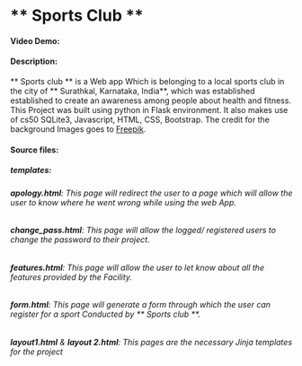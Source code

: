 # ** Sports Club **
#### Video Demo:

#### Description:
** Sports club ** is a Web app Which is belonging to a local sports club in the city of ** Surathkal, Karnataka, India**,
which was established established to create an awareness among people about health and fitness.
This Project was built using python in Flask environment. It also makes use of cs50 SQLite3, Javascript, HTML, CSS, Bootstrap. The credit for the background Images goes to [Freepik](www.freepik.com/).

#### Source files:
##### templates:
###### ***apology.html***: This page will redirect the user to a page which will allow the user to know where he went wrong while using the web App.
###### ***change_pass.html***: This page will allow the logged/ registered users to change the password to their project.
###### ***features.html***: This page will allow the user to let know about all the features provided by the Facility.
###### ***form.html***: This page will generate a form through which the user can register for a sport Conducted by ** Sports club **.
###### ***layout1.html*** & ***layout 2.html***: This pages are the necessary Jinja templates for the project
######
######
######
######



